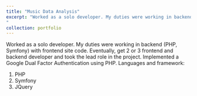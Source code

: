 ```yaml
---
title: "Music Data Analysis"
excerpt: "Worked as a solo developer. My duties were working in backend (PHP, Symfony) with frontend site code. Eventually, get 2 or 3 frontend and backend developer and took the lead role in the project
"
collection: portfolio
---
```


Worked as a solo developer. My duties were working in backend (PHP, Symfony) with frontend site code. Eventually, get 2 or 3 frontend and backend developer and took the lead role in the project. Implemented a Google Dual Factor Authentication using PHP.
Languages and framework: 
<ol>
<li>PHP</li>
<li>Symfony</li>
<li>JQuery</li>
</ol>
